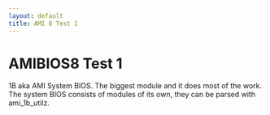```yaml
---
layout: default
title: AMI 8 Test 1
---
```


# AMIBIOS8 Test 1

1B aka AMI System BIOS. The biggest module and it does most of the work. The system BIOS consists of modules of its own, they can be parsed with ami_1b_utilz.
